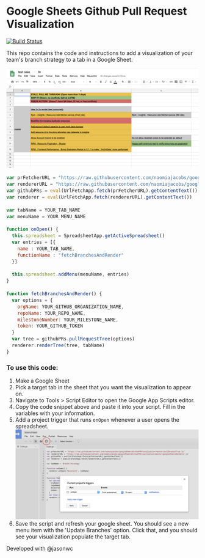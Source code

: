# Google Sheets Github Pull Request Visualization

[![Build Status](https://travis-ci.org/naomiajacobs/googleSheetsGithubPRVisualization.svg?branch=master)](https://travis-ci.org/naomiajacobs/googleSheetsGithubPRVisualization)

This repo contains the code and instructions to add a visualization of your team's branch strategy to a tab in a Google Sheet.

![Visualization Screenshot](screenshots/visualization.png?raw=true)

```javascript
var prFetcherURL = "https://raw.githubusercontent.com/naomiajacobs/googleSheetsGithubPRVisualization/master/pullRequestTree.js"
var rendererURL = "https://raw.githubusercontent.com/naomiajacobs/googleSheetsGithubPRVisualization/master/googleSheetsRenderer.js"
var githubPRs = eval(UrlFetchApp.fetch(prFetcherURL).getContentText())
var renderer = eval(UrlFetchApp.fetch(rendererURL).getContentText())

var tabName = YOUR_TAB_NAME
var menuName = YOUR_MENU_NAME

function onOpen() {
  this.spreadsheet = SpreadsheetApp.getActiveSpreadsheet()
  var entries = [{
    name : YOUR_TAB_NAME,
    functionName : "fetchBranchesAndRender"
  }]

  this.spreadsheet.addMenu(menuName, entries)
}

function fetchBranchesAndRender() {
  var options = {
    orgName: YOUR_GITHUB_ORGANIZATION_NAME,
    repoName: YOUR_REPO_NAME,
    milestoneNumber: YOUR_MILESTONE_NAME,
    token: YOUR_GITHUB_TOKEN
  }
  var tree = githubPRs.pullRequestTree(options)
  renderer.renderTree(tree, tabName)
}
```

### To use this code:

1. Make a Google Sheet
2. Pick a target tab in the sheet that you want the visualization to appear on.
3. Navigate to Tools > Script Editor to open the Google App Scripts editor.
4. Copy the code snippet above and paste it into your script. Fill in the variables with your information.
5. Add a project trigger that runs `onOpen` whenever a user opens the spreadsheet.
![Trigger Screenshot](screenshots/triggers.png?raw=true)
6. Save the script and refresh your google sheet. You should see a new menu item with the 'Update Branches' option. Click that, and you should see your visualization populate the target tab.

Developed with @jasonwc
